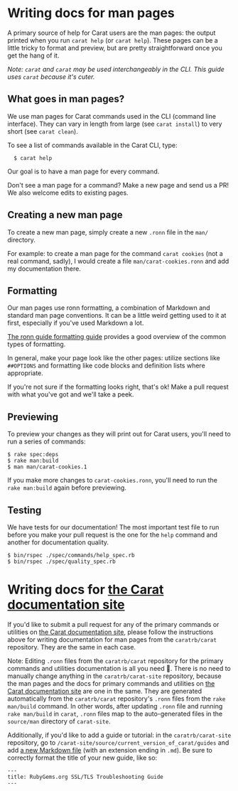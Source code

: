 # Writing docs for man pages

A primary source of help for Carat users are the man pages: the output printed when you run `carat help` (or `carat help`). These pages can be a little tricky to format and preview, but are pretty straightforward once you get the hang of it.

_Note: `carat` and `carat` may be used interchangeably in the CLI. This guide uses `carat` because it's cuter._

## What goes in man pages?

We use man pages for Carat commands used in the CLI (command line interface). They can vary in length from large (see `carat install`) to very short (see `carat clean`).

To see a list of commands available in the Carat CLI, type:

      $ carat help

Our goal is to have a man page for every command.

Don't see a man page for a command? Make a new page and send us a PR! We also welcome edits to existing pages.

## Creating a new man page

To create a new man page, simply create a new `.ronn` file in the `man/` directory.

For example: to create a man page for the command `carat cookies` (not a real command, sadly), I would create a file `man/carat-cookies.ronn` and add my documentation there.

## Formatting

Our man pages use ronn formatting, a combination of Markdown and standard man page conventions. It can be a little weird getting used to it at first, especially if you've used Markdown a lot.

[The ronn guide formatting guide](https://rtomayko.github.io/ronn/ronn.7.html) provides a good overview of the common types of formatting.

In general, make your page look like the other pages: utilize sections like `##OPTIONS` and formatting like code blocks and definition lists where appropriate.

If you're not sure if the formatting looks right, that's ok! Make a pull request with what you've got and we'll take a peek.

## Previewing

To preview your changes as they will print out for Carat users, you'll need to run a series of commands:

```
$ rake spec:deps
$ rake man:build
$ man man/carat-cookies.1
```

If you make more changes to `carat-cookies.ronn`, you'll need to run the `rake man:build` again before previewing.

## Testing

We have tests for our documentation! The most important test file to run before you make your pull request is the one for the `help` command and another for documentation quality.

```
$ bin/rspec ./spec/commands/help_spec.rb
$ bin/rspec ./spec/quality_spec.rb
```

# Writing docs for [the Carat documentation site](carat.io)

If you'd like to submit a pull request for any of the primary commands or utilities on [the Carat documentation site](carat.io), please follow the instructions above for writing documentation for man pages from the `caratrb/carat` repository. They are the same in each case.

Note: Editing `.ronn` files from the `caratrb/carat` repository for the primary commands and utilities documentation is all you need 🎉. There is no need to manually change anything in the `caratrb/carat-site` repository, because the man pages and the docs for primary commands and utilities on [the Carat documentation site](carat.io) are one in the same. They are generated automatically from the `caratrb/carat` repository's `.ronn` files from the `rake man/build` command. In other words, after updating `.ronn` file and running `rake man/build` in `carat`, `.ronn` files map to the auto-generated files in the `source/man` directory of `carat-site`.

Additionally, if you'd like to add a guide or tutorial: in the `caratrb/carat-site` repository, go to `/carat-site/source/current_version_of_carat/guides` and add [a new Markdown file](https://guides.github.com/features/mastering-markdown/) (with an extension ending in `.md`). Be sure to correctly format the title of your new guide, like so:
```
---
title: RubyGems.org SSL/TLS Troubleshooting Guide
---
```
